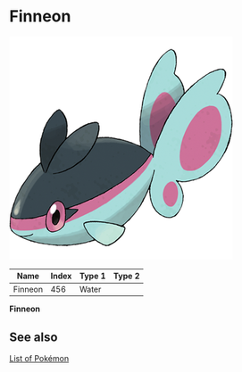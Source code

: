 # Finneon


![Finneon](images/456.png)

| **Name** | **Index** | **Type 1** | **Type 2** |
|----|----|----|----|
| Finneon | 456 | Water  |  |

**Finneon** 

## See also

[List of Pokémon](../pokemon.md)
